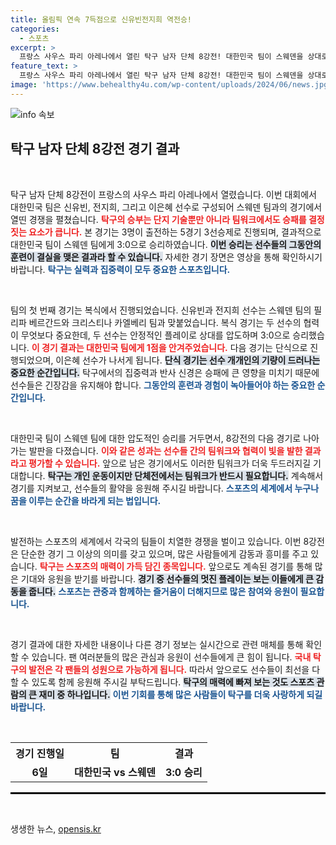 ```yaml
---
title: 올림픽 연속 7득점으로 신유빈전지희 역전승!
categories:
  - 스포츠
excerpt: >
  프랑스 사우스 파리 아레나에서 열린 탁구 남자 단체 8강전! 대한민국 팀이 스웨덴을 상대로 1경기를 압도적인 3:0으로 승리, 기세를 올리며 다음 경기를 기대케 하고 있습니다. 자세한 경기 영상은 여기에서 확인하세요!
feature_text: >
  프랑스 사우스 파리 아레나에서 열린 탁구 남자 단체 8강전! 대한민국 팀이 스웨덴을 상대로 1경기를 압도적인 3:0으로 승리, 기세를 올리며 다음 경기를 기대케 하고 있습니다. 자세한 경기 영상은 여기에서 확인하세요!
image: 'https://www.behealthy4u.com/wp-content/uploads/2024/06/news.jpg'
---
```


<p><img src="https://www.behealthy4u.com/wp-content/uploads/2024/06/news.jpg" alt="info 속보" /></p>

<h2 data-ke-size="size26">탁구 남자 단체 8강전 경기 결과</h2>

<p data-ke-size="size16">&nbsp;</p>

<p>탁구 남자 단체 8강전이 프랑스의 사우스 파리 아레나에서 열렸습니다. 이번 대회에서 대한민국 팀은 신유빈, 전지희, 그리고 이은혜 선수로 구성되어 스웨덴 팀과의 경기에서 열띤 경쟁을 펼쳤습니다. <b><span style="color: #ee2323;">탁구의 승부는 단지 기술뿐만 아니라 팀워크에서도 승패를 결정짓는 요소가 큽니다.</span></b> 본 경기는 3명이 출전하는 5경기 3선승제로 진행되며, 결과적으로 대한민국 팀이 스웨덴 팀에게 3:0으로 승리하였습니다. <b><span style="background-color: #21538527;">이번 승리는 선수들의 그동안의 훈련이 결실을 맺은 결과라 할 수 있습니다.</span></b> 자세한 경기 장면은 영상을 통해 확인하시기 바랍니다. <b><span style="color: #1a5490;">탁구는 실력과 집중력이 모두 중요한 스포츠입니다.</span></b></p>

<p data-ke-size="size16">&nbsp;</p>

<p>팀의 첫 번째 경기는 복식에서 진행되었습니다. 신유빈과 전지희 선수는 스웨덴 팀의 필리파 베르간드와 크리스티나 카엘베리 팀과 맞붙었습니다. 복식 경기는 두 선수의 협력이 무엇보다 중요한데, 두 선수는 안정적인 플레이로 상대를 압도하며 3:0으로 승리했습니다.  <b><span style="color: #ee2323;">이 경기 결과는 대한민국 팀에게 1점을 안겨주었습니다.</span></b> 다음 경기는 단식으로 진행되었으며, 이은혜 선수가 나서게 됩니다. <b><span style="background-color: #21538527;">단식 경기는 선수 개개인의 기량이 드러나는 중요한 순간입니다.</span></b> 탁구에서의 집중력과 반사 신경은 승패에 큰 영향을 미치기 때문에 선수들은 긴장감을 유지해야 합니다. <b><span style="color: #1a5490;">그동안의 훈련과 경험이 녹아들어야 하는 중요한 순간입니다.</span></b></p>

<p data-ke-size="size16">&nbsp;</p>

<p>대한민국 팀이 스웨덴 팀에 대한 압도적인 승리를 거두면서, 8강전의 다음 경기로 나아가는 발판을 다졌습니다. <b><span style="color: #ee2323;">이와 같은 성과는 선수들 간의 팀워크와 협력이 빛을 발한 결과라고 평가할 수 있습니다.</span></b> 앞으로 남은 경기에서도 이러한 팀워크가 더욱 두드러지길 기대합니다. <b><span style="background-color: #21538527;">탁구는 개인 운동이지만 단체전에서는 팀워크가 반드시 필요합니다.</span></b> 계속해서 경기를 지켜보고, 선수들의 활약을 응원해 주시길 바랍니다. <b><span style="color: #1a5490;">스포츠의 세계에서 누구나 꿈을 이루는 순간을 바라게 되는 법입니다.</span></b></p>

<p data-ke-size="size16">&nbsp;</p>

<p>발전하는 스포츠의 세계에서 각국의 팀들이 치열한 경쟁을 벌이고 있습니다. 이번 8강전은 단순한 경기 그 이상의 의미를 갖고 있으며, 많은 사람들에게 감동과 흥미를 주고 있습니다. <b><span style="color: #ee2323;">탁구는 스포츠의 매력이 가득 담긴 종목입니다.</span></b> 앞으로도 계속된 경기를 통해 많은 기대와 응원을 받기를 바랍니다. <b><span style="background-color: #21538527;">경기 중 선수들의 멋진 플레이는 보는 이들에게 큰 감동을 줍니다.</span></b> <b><span style="color: #1a5490;">스포츠는 관중과 함께하는 즐거움이 더해지므로 많은 참여와 응원이 필요합니다.</span></b></p>

<p data-ke-size="size16">&nbsp;</p>

<p>경기 결과에 대한 자세한 내용이나 다른 경기 정보는 실시간으로 관련 매체를 통해 확인할 수 있습니다. 팬 여러분들의 많은 관심과 응원이 선수들에게 큰 힘이 됩니다. <b><span style="color: #ee2323;">국내 탁구의 발전은 각 팬들의 성원으로 가능하게 됩니다.</span></b> 따라서 앞으로도 선수들이 최선을 다할 수 있도록 함께 응원해 주시길 부탁드립니다. <b><span style="background-color: #21538527;">탁구의 매력에 빠져 보는 것도 스포츠 관람의 큰 재미 중 하나입니다.</span></b> <b><span style="color: #1a5490;">이번 기회를 통해 많은 사람들이 탁구를 더욱 사랑하게 되길 바랍니다.</span></b> </p>

<p data-ke-size="size16">&nbsp;</p>

<table>
  <tr>
    <th>경기 진행일</th>
    <th>팀</th>
    <th>결과</th>
  </tr>
  <tr>
    <td style="text-align: center; height: 17px;"><b>6일</b></td>
    <td style="text-align: center; height: 17px;"><b>대한민국 vs 스웨덴</b></td>
    <td style="text-align: center; height: 17px;"><b>3:0 승리</b></td>
  </tr>
</table>

<hr style="border: 1px solid #000;">

<p data-ke-size="size16">&nbsp;</p>
생생한 뉴스, <a href="https://opensis.kr" rel="dofollow">opensis.kr</a>


